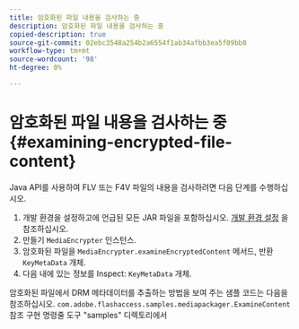 ```yaml
---
title: 암호화된 파일 내용을 검사하는 중
description: 암호화된 파일 내용을 검사하는 중
copied-description: true
source-git-commit: 02ebc3548a254b2a6554f1ab34afbb3ea5f09bb8
workflow-type: tm+mt
source-wordcount: '98'
ht-degree: 0%

---
```


# 암호화된 파일 내용을 검사하는 중 {#examining-encrypted-file-content}

Java API를 사용하여 FLV 또는 F4V 파일의 내용을 검사하려면 다음 단계를 수행하십시오.

1. 개발 환경을 설정하고에 언급된 모든 JAR 파일을 포함하십시오. [개발 환경 설정](../../aaxs-protecting-content/content-setting-up-the-sdk/content-setting-up-the-dev-env.md) 을 참조하십시오.
1. 만들기 `MediaEncrypter` 인스턴스.
1. 암호화된 파일을 `MediaEncrypter.examineEncryptedContent` 메서드, 반환 `KeyMetaData` 개체.
1. 다음 내에 있는 정보를 Inspect: `KeyMetaData` 개체.

암호화된 파일에서 DRM 메타데이터를 추출하는 방법을 보여 주는 샘플 코드는 다음을 참조하십시오. `com.adobe.flashaccess.samples.mediapackager.ExamineContent` 참조 구현 명령줄 도구 &quot;samples&quot; 디렉토리에서

